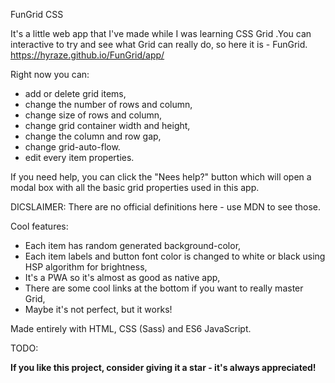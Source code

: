 FunGrid CSS

It's a little web app that I've made while I was learning CSS Grid .You can interactive to try and see what Grid can really do, so here it is - FunGrid. https://hyraze.github.io/FunGrid/app/

Right now you can:
- add or delete grid items, 
- change the number of rows and column, 
- change size of rows and column, 
- change grid container width and height, 
- change the column and row gap,
- change grid-auto-flow.
- edit every item properties. 


If you need help, you can click the "Nees help?" button which will open a modal box with all the basic grid properties used in this app.

DICSLAIMER: There are no official definitions here - use MDN to see those.

Cool features:
- Each item has random generated background-color,
- Each item labels and button font color is changed to white or black using HSP algorithm for brightness,
- It's a PWA so it's almost as good as native app,
- There are some cool links at the bottom if you want to really master Grid,
- Maybe it's not perfect, but it works!

Made entirely with HTML, CSS (Sass) and ES6 JavaScript.

TODO:


**If you like this project, consider giving it a star - it's always appreciated!**





